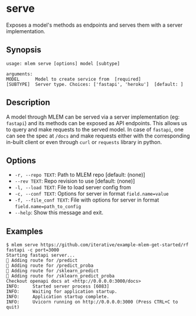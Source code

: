 # serve

Exposes a model's methods as endpoints and serves them with a server implementation.

## Synopsis

```usage
usage: mlem serve [options] model [subtype]

arguments:
MODEL      Model to create service from  [required]
[SUBTYPE]  Server type. Choices: ['fastapi', 'heroku']  [default: ]
```

## Description

A model through MLEM can be served via a server implementation (eg: `fastapi`) and its methods can be exposed as API endpoints. This allows us to query and make requests to the served model. In case of `fastapi`, one can see the spec at `/docs` and make requests either with the corresponding in-built client or even through `curl` or `requests` library in python.

## Options

- `-r, --repo TEXT`: Path to MLEM repo  [default: (none)]
- `--rev TEXT`: Repo revision to use  [default: (none)]
- `-l, --load TEXT`: File to load server config from
- `-c, --conf TEXT`: Options for server in format `field.name=value`
- `-f, --file_conf TEXT`: File with options for server in format
                        `field.name=path_to_config`
- `--help`: Show this message and exit.

## Examples

```mlem
$ mlem serve https://github.com/iterative/example-mlem-get-started/rf fastapi -c port=3000
Starting fastapi server...
💅 Adding route for /predict
💅 Adding route for /predict_proba
💅 Adding route for /sklearn_predict
💅 Adding route for /sklearn_predict_proba
Checkout openapi docs at <http://0.0.0.0:3000/docs>
INFO:     Started server process [6083]
INFO:     Waiting for application startup.
INFO:     Application startup complete.
INFO:     Uvicorn running on http://0.0.0.0:3000 (Press CTRL+C to quit)
```